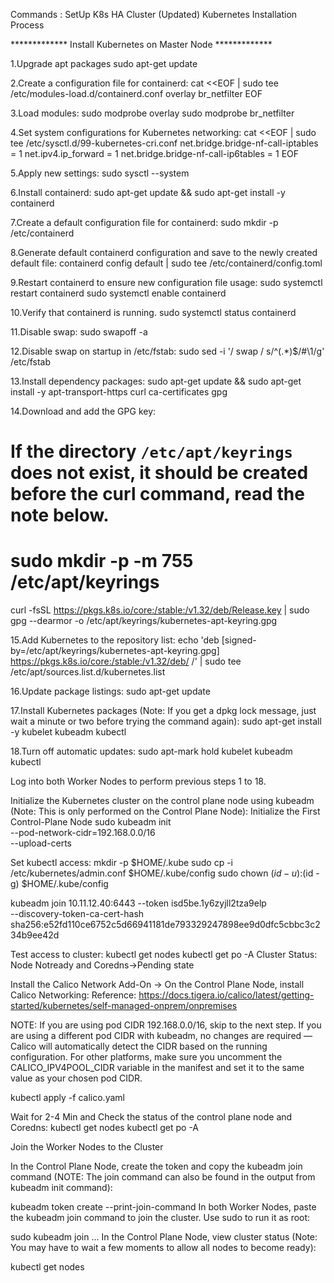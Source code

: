 Commands : SetUp K8s HA Cluster (Updated)
Kubernetes Installation Process


************* Install Kubernetes on Master Node *************

1.Upgrade apt packages
sudo apt-get update

2.Create a configuration file for containerd:
cat <<EOF | sudo tee /etc/modules-load.d/containerd.conf
overlay
br_netfilter
EOF

3.Load modules:
sudo modprobe overlay
sudo modprobe br_netfilter


4.Set system configurations for Kubernetes networking:
cat <<EOF | sudo tee /etc/sysctl.d/99-kubernetes-cri.conf
net.bridge.bridge-nf-call-iptables = 1
net.ipv4.ip_forward = 1
net.bridge.bridge-nf-call-ip6tables = 1
EOF


5.Apply new settings:
sudo sysctl --system

6.Install containerd:
sudo apt-get update && sudo apt-get install -y containerd


7.Create a default configuration file for containerd:
sudo mkdir -p /etc/containerd


8.Generate default containerd configuration and save to the newly created default file:
containerd config default | sudo tee /etc/containerd/config.toml


9.Restart containerd to ensure new configuration file usage:
sudo systemctl restart containerd
sudo systemctl enable containerd


10.Verify that containerd is running.
sudo systemctl status containerd


11.Disable swap:
sudo swapoff -a


12.Disable swap on startup in /etc/fstab:
sudo sed -i '/ swap / s/^\(.*\)$/#\1/g' /etc/fstab


13.Install dependency packages:
  sudo apt-get update && sudo apt-get install -y apt-transport-https curl ca-certificates gpg

14.Download and add the GPG key:
# If the directory `/etc/apt/keyrings` does not exist, it should be created before the curl command, read the note below.
# sudo mkdir -p -m 755 /etc/apt/keyrings
curl -fsSL https://pkgs.k8s.io/core:/stable:/v1.32/deb/Release.key | sudo gpg --dearmor -o /etc/apt/keyrings/kubernetes-apt-keyring.gpg


15.Add Kubernetes to the repository list:
echo 'deb [signed-by=/etc/apt/keyrings/kubernetes-apt-keyring.gpg] https://pkgs.k8s.io/core:/stable:/v1.32/deb/ /' | sudo tee /etc/apt/sources.list.d/kubernetes.list


16.Update package listings:
sudo apt-get update


17.Install Kubernetes packages (Note: If you get a dpkg lock message, just wait a minute or two before trying the command again):
sudo apt-get install -y kubelet kubeadm kubectl

18.Turn off automatic updates:
sudo apt-mark hold kubelet kubeadm kubectl


Log into both Worker Nodes to perform previous steps 1 to 18.

Initialize the Kubernetes cluster on the control plane node using kubeadm (Note: This is only performed on the Control Plane Node):
Initialize the First Control-Plane Node
sudo kubeadm init \
  --pod-network-cidr=192.168.0.0/16 \
  --upload-certs 

Set kubectl access:
  mkdir -p $HOME/.kube
  sudo cp -i /etc/kubernetes/admin.conf $HOME/.kube/config
  sudo chown $(id -u):$(id -g) $HOME/.kube/config

kubeadm join 10.11.12.40:6443 --token isd5be.1y6zyjll2tza9elp \
	--discovery-token-ca-cert-hash sha256:e52fd110ce6752c5d66941181de793329247898ee9d0dfc5cbbc3c234b9ee42d 


Test access to cluster:
kubectl get nodes
kubectl get po -A 
Cluster Status: Node Notready and Coredns->Pending state

Install the Calico Network Add-On -> On the Control Plane Node, install Calico Networking:
Reference: https://docs.tigera.io/calico/latest/getting-started/kubernetes/self-managed-onprem/onpremises

NOTE: If you are using pod CIDR 192.168.0.0/16, skip to the next step. If you are using a different pod CIDR with kubeadm, no changes are required — Calico will automatically detect the CIDR based on the running configuration. For other platforms, make sure you uncomment the CALICO_IPV4POOL_CIDR variable in the manifest and set it to the same value as your chosen pod CIDR.

kubectl apply -f calico.yaml


Wait for 2-4 Min and Check the status of the control plane node and Coredns:
kubectl get nodes
kubectl get po -A

Join the Worker Nodes to the Cluster

In the Control Plane Node, create the token and copy the kubeadm join command (NOTE: The join command can also be found in the output from kubeadm init command):

kubeadm token create --print-join-command
In both Worker Nodes, paste the kubeadm join command to join the cluster. Use sudo to run it as root:

sudo kubeadm join ...
In the Control Plane Node, view cluster status (Note: You may have to wait a few moments to allow all nodes to become ready):

kubectl get nodes
